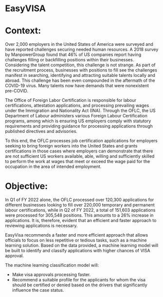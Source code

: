 # EasyVISA

# Context:
Over 2,000 employers in the United States of America were surveyed and have reported challenges securing needed human resources. A 2018 survey by ManpowerGroup found that 46% of US companies report having challenges filling or backfilling positions within their businesses. Considering the talent competition, this challenge is not strange. As part of the recruitment process, businesses with positions to fill see the challenges manifest in searching, identifying and attracting suitable talents locally and abroad. This challenge has been even compounded in the aftermath of the COVID-19 virus. Many talents now have demands that were nonexistent pre-COVID.

The Office of Foreign Labor Certification is responsible for labour certifications, attestation applications, and processing prevailing wages under the Immigration and Nationality Act (INA). Through the OFLC, the US Department of Labour administers various Foreign Labour Certification programs, among which is ensuring US employers comply with statutory requirements and providing guidance for processing applications through published directives and advisories.

To this end, the OFLC processes job certification applications for employers seeking to bring foreign workers into the United States and grants certifications in those cases where employers can demonstrate that there are not sufficient US workers available, able, willing and sufficiently skilled to perform the work at wages that meet or exceed the wage paid for the occupation in the area of intended employment.

# Objective:
In Q1 of FY 2022 alone, the OFLC processed over 120,300 applications for different businesses looking to fill over 220,000 temporary and permanent labour certifications, while in Q2 of FY 2022, a total of 151,603 applications were processed for 305,548 positions. This amounts to a 26% increase in applications. It is, therefore, evident that an efficient and faster approach to reviewing applications is necessary.

EasyVisa recommends a faster and more efficient approach that allows officials to focus on less repetitive or tedious tasks, such as a machine learning solution. Based on the data provided, a machine learning model will be built to identify and classify applications with higher chances of VISA approval.

The machine learning classification model will:

- Make visa approvals processing faster.
- Recommend a suitable profile for the applicants for whom the visa should be certified or denied based on the drivers that significantly influence the case status.
